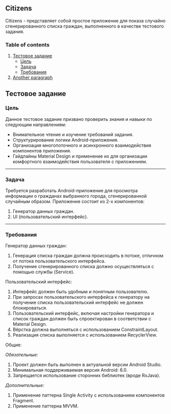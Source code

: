 ## Citizens

Citizens - представляет собой простое приложение для показа случайно сгенерированного списка граждан, выполненного в качестве тестового задания.

### Table of contents

1. [Тестовое задание](#paragraph1)
    * [Цель](#subparagraph1)
    * [Задача](#subparagraph2)
    * [Требования](#subparagraph3)
2. [Another paragraph](#paragraph2)

## Тестовое задание <a name="paragraph1"></a>

### Цель <a name="subparagraph1"></a>

Данное тестовое задание призвано проверить знания и навыки по следующим направлениям:
* Внимательное чтение и изучение требований задания.
* Структурирование логики Android-приложения.
* Организация многопоточного и асинхронного взаимодействия компонентов
приложения.
* Гайдлайны Material Design и применение их для организации комфортного
взаимодействия пользователя с приложением.

***

### Задача <a name="subparagraph2"></a>

Требуется разработать Android-приложение для просмотра информации о гражданах
выбранного города, сгенерированной случайным образом.
Приложение состоит из 2-х компонентов:
1. Генератор данных граждан.
2. UI (пользовательский интерфейс).

***

### Требования <a name="subparagraph3"></a>

Генератор данных граждан:
1. Генерация списка граждан должна происходить в потоке, отличном от потока
пользовательского интерфейса.
2. Получение сгенерированного списка должно осуществляться с помощью службы
(Service).

Пользовательский интерфейс:

1. Интерфейс должен быть удобным и понятным пользователю.
2. При запросах пользовательского интерфейса к генератору на получение списка
пользовательский интерфейс не должен блокироваться.
3. Пользовательский интерфейс, включая настройки генератора и список граждан
должен быть спроектирован в соответствии с Material Design.
4. Вёрстка должна выполняться с использованием ConstraintLayout.
5. Реализация списка выполняется с использованием RecyclerView.

Общие:

*Обязательные:*
1. Проект должен быть выполнен в актуальной версии Android Studio.
2. Минимальная поддерживаемая версия Android: 6.0.
3. Запрещается использование сторонних библиотек (вроде RxJava).

*Дополнительные:*
1. Применение паттерна Single Activity с использованием компонентов Fragment.
2. Применение паттерна MVVM.
